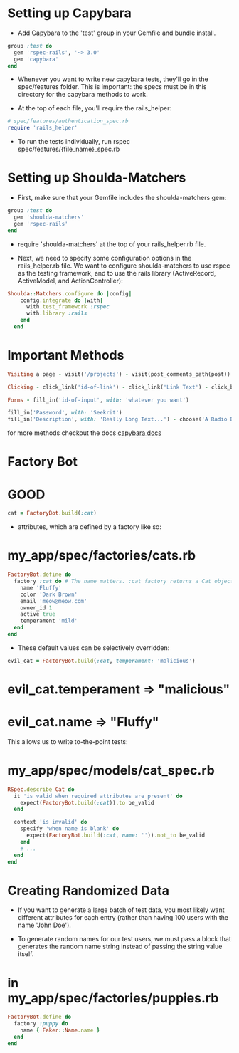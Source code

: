 # Setting up Capybara 

* Add Capybara to the 'test' group in your Gemfile and bundle install.
```ruby
group :test do
  gem 'rspec-rails', '~> 3.0'
  gem 'capybara'
end
```
* Whenever you want to write new capybara tests, they'll go in the spec/features folder. This is important: the specs must be in this directory for the capybara methods to work.

* At the top of each file, you'll require the rails_helper:

```ruby 
# spec/features/authentication_spec.rb
require 'rails_helper'
```
* To run the tests individually, run rspec spec/features/{file_name}_spec.rb

# Setting up Shoulda-Matchers

* First, make sure that your Gemfile includes the shoulda-matchers gem:
```ruby 
group :test do
  gem 'shoulda-matchers'
  gem 'rspec-rails'
end
```
* require 'shoulda-matchers' at the top of your rails_helper.rb file.

* Next, we need to specify some configuration options in the rails_helper.rb file. We want to configure shoulda-matchers to use rspec as the testing framework, and to use the rails library (ActiveRecord, ActiveModel, and ActionController):

```ruby
Shoulda::Matchers.configure do |config|
    config.integrate do |with|
      with.test_framework :rspec
      with.library :rails
    end
  end
```

# Important Methods
```ruby
Visiting a page - visit('/projects') - visit(post_comments_path(post))

Clicking - click_link('id-of-link') - click_link('Link Text') - click_button('Save') - click_on('Link Text') # clicks on either links or buttons - click_on('Button Value')

Forms - fill_in('id-of-input', with: 'whatever you want')

fill_in('Password', with: 'Seekrit')
fill_in('Description', with: 'Really Long Text...') - choose('A Radio Button') - check('A Checkbox') - uncheck('A Checkbox') - attach_file('Image', '/path/to/image.jpg') - select('Option', from: 'Select Box')
```
for more methods checkout the docs [capybara docs](https://rdoc.info/github/jnicklas/capybara#The_DSL)

# Factory Bot

# GOOD
```ruby
cat = FactoryBot.build(:cat)
```
* attributes, which are defined by a factory like so:

# my_app/spec/factories/cats.rb
```ruby
FactoryBot.define do
  factory :cat do # The name matters. :cat factory returns a Cat object.
    name 'Fluffy'
    color 'Dark Brown'
    email 'meow@meow.com'
    owner_id 1
    active true
    temperament 'mild'
  end
end
```
* These default values can be selectively overridden:
```ruby
evil_cat = FactoryBot.build(:cat, temperament: 'malicious')
```
# evil_cat.temperament => "malicious"
# evil_cat.name => "Fluffy"
This allows us to write to-the-point tests:

# my_app/spec/models/cat_spec.rb

```ruby
RSpec.describe Cat do
  it 'is valid when required attributes are present' do
    expect(FactoryBot.build(:cat)).to be_valid
  end

  context 'is invalid' do
    specify 'when name is blank' do
      expect(FactoryBot.build(:cat, name: '')).not_to be_valid
    end
    # ...
  end
end
```

# Creating Randomized Data

* If you want to generate a large batch of test data, you most likely want different attributes for each entry (rather than having 100 users with the name 'John Doe').

* To generate random names for our test users, we must pass a block that generates the random name string instead of passing the string value itself.

# in my_app/spec/factories/puppies.rb
```ruby
FactoryBot.define do
  factory :puppy do
    name { Faker::Name.name }
  end
end
```
